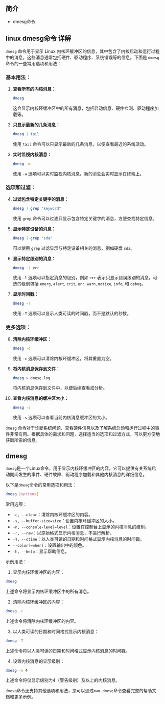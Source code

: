 ## 简介

+ dmesg命令

## linux dmesg命令 详解

`dmesg` 命令用于显示 Linux 内核环缓冲区的信息，其中包含了内核启动和运行过程中的消息。这些消息通常包括硬件、驱动程序、系统错误等的信息。下面是 `dmesg` 命令的一些常用选项和用法：

### 基本用法：

1. **查看所有的内核消息：**
   ```bash
   dmesg
   ```
   这会显示内核环缓冲区中的所有消息，包括启动信息、硬件检测、驱动程序加载等。

2. **只显示最新的几条消息：**
   ```bash
   dmesg | tail
   ```
   使用 `tail` 命令可以只显示最新的几条消息，以便查看最近的系统活动。

3. **实时监视内核消息：**
   ```bash
   dmesg -w
   ```
   使用 `-w` 选项可以实时监视内核消息，新的消息会实时显示在终端上。

### 选项和过滤：

4. **过滤包含特定关键字的消息：**
   ```bash
   dmesg | grep "keyword"
   ```
   使用 `grep` 命令可以过滤只显示包含特定关键字的消息，方便查找特定信息。

5. **显示特定设备的消息：**
   ```bash
   dmesg | grep "sda"
   ```
   可以使用 `grep` 过滤显示与特定设备相关的消息，例如硬盘 `sda`。

6. **显示特定级别的消息：**
   ```bash
   dmesg -l err
   ```
   使用 `-l` 选项可以指定消息的级别，例如 `err` 表示只显示错误级别的消息。可选的级别包括 `emerg`, `alert`, `crit`, `err`, `warn`, `notice`, `info`, 和 `debug`。

7. **显示时间戳：**
   ```bash
   dmesg -T
   ```
   使用 `-T` 选项可以显示人类可读的时间戳，而不是默认的秒数。

### 更多选项：

8. **清除内核环缓冲区：**
   ```bash
   dmesg -c
   ```
   使用 `-c` 选项可以清除内核环缓冲区，将其重置为空。

9. **将内核消息保存到文件：**
   ```bash
   dmesg > dmesg.log
   ```
   将内核消息保存到文件中，以便后续查看或分析。

10. **查看内核消息的缓冲区大小：**
    ```bash
    dmesg -s
    ```
    使用 `-s` 选项可以查看当前内核消息缓冲区的大小。

`dmesg` 命令对于诊断系统问题、查看硬件信息以及了解系统启动和运行过程中的事件非常有用。根据具体的需求和问题，选择适当的选项和过滤方式，可以更方便地获取所需的信息。

## dmesg

`dmesg`是一个Linux命令，用于显示内核环缓冲区的内容。它可以提供有关系统启动期间发生的事件、硬件故障、驱动程序加载和其他内核消息的详细信息。

以下是`dmesg`命令的常用选项和用法：

```bash
dmesg [options]
```

常用选项：

- `-c, --clear`：清除内核环缓冲区的内容。
- `-s, --buffer-size=size`：设置内核环缓冲区的大小。
- `-n, --console-level=level`：设置在控制台上显示的内核消息的级别。
- `-r, --raw`：以原始格式显示内核消息，不进行解析。
- `-T, --ctime`：以人类可读的日期和时间格式显示内核消息的时间戳。
- `--color[=when]`：设置输出中的颜色。
- `-h, --help`：显示帮助信息。

示例用法：

1. 显示内核环缓冲区的内容：

```bash
dmesg
```

上述命令将显示内核环缓冲区中的所有消息。

2. 清除内核环缓冲区的内容：

```bash
dmesg -c
```

上述命令将清除内核环缓冲区的内容。

3. 以人类可读的日期和时间格式显示内核消息：

```bash
dmesg -T
```

上述命令将以人类可读的日期和时间格式显示内核消息的时间戳。

4. 设置内核消息的显示级别：

```bash
dmesg -n 4
```

上述命令将仅显示级别为4（警告级别）及以上的内核消息。

`dmesg`命令还支持其他选项和用法，您可以通过`man dmesg`命令查看完整的帮助文档和更多示例。